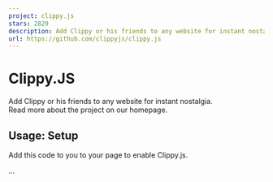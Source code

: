 ```yaml
---
project: clippy.js
stars: 2829
description: Add Clippy or his friends to any website for instant nostalgia.
url: https://github.com/clippyjs/clippy.js
---
```


Clippy.JS
=========

Add Clippy or his friends to any website for instant nostalgia.  
Read more about the project on our homepage.

Usage: Setup
------------

Add this code to you to your page to enable Clippy.js.

<!-- Add the stylesheet to the head -->
<link rel\="stylesheet" type\="text/css" href\="clippy.css" media\="all"\>

...

<!-- Add these scripts to  the bottom of the page -->
<!-- jQuery 1.7+ -->
<script src\="jquery.1.7.min.js"\></script\>

<!-- Clippy.js -->
<script src\="clippy.min.js"\></script\>

<!-- Init script -->
<script type\="text/javascript"\>
    clippy.load('Merlin', function(agent){
        // do anything with the loaded agent
        agent.show();
    });
</script\>

Usage: Actions
--------------

All the agent actions are queued and executed by order, so you could stack them.

// play a given animation
agent.play('Searching');

// play a random animation
agent.animate();

// get a list of all the animations
agent.animations();
// => \["MoveLeft", "Congratulate", "Hide", "Pleased", "Acknowledge", ...\]

// Show text balloon
agent.speak('When all else fails, bind some paper together. My name is Clippy.');

// move to the given point, use animation if available
agent.moveTo(100,100);

// gesture at a given point (if gesture animation is available)
agent.gestureAt(200,200);

// stop the current action in the queue
agent.stopCurrent();

// stop all actions in the queue and go back to idle mode
agent.stop();

Special Thanks
--------------

-   The awesome Cinnamon Software for developing Double Agent the program we used to unpack Clippy and his friends!
-   Microsoft, for creating clippy :)
